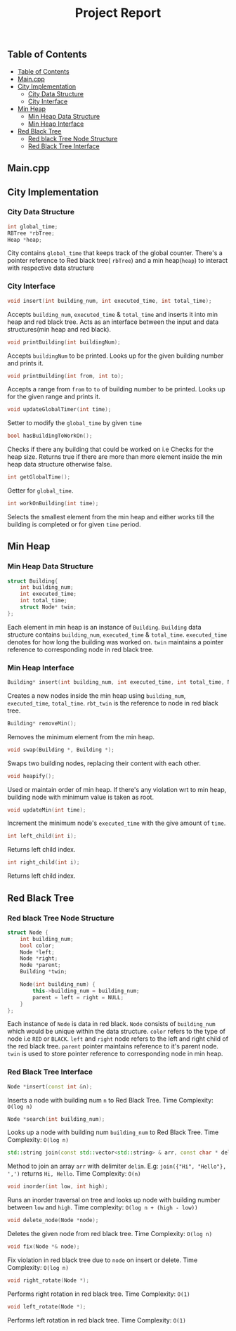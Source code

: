<h1 align="center"> Project Report </h1> <br>


## Table of Contents

- [Table of Contents](#table-of-contents)
- [Main.cpp](#maincpp)
- [City Implementation](#city-implementation)
  - [City Data Structure](#city-data-structure)
  - [City Interface](#city-interface)
- [Min Heap](#min-heap)
  - [Min Heap Data Structure](#min-heap-data-structure)
  - [Min Heap Interface](#min-heap-interface)
- [Red Black Tree](#red-black-tree)
  - [Red black Tree Node Structure](#red-black-tree-node-structure)
  - [Red Black Tree Interface](#red-black-tree-interface)

## Main.cpp

## City Implementation

### City Data Structure

```cpp
int global_time;
RBTree *rbTree;
Heap *heap;
```

City contains `global_time` that keeps track of the global counter. There's a pointer reference to Red black tree( `rbTree`) and a min heap(`heap`) to interact with respective data structure

### City Interface

```cpp
void insert(int building_num, int executed_time, int total_time);

```

Accepts `building_num`, `executed_time` & `total_time` and inserts it into min heap and red black tree. Acts as an interface between the input and data structures(min heap and red black).

```cpp
void printBuilding(int buildingNum);
```

Accepts `buildingNum` to be printed. Looks up for the given building number and prints it.

```cpp
void printBuilding(int from, int to);
```

Accepts a range from `from` to `to` of building number to be printed. Looks up for the given range and prints it.

```cpp
void updateGlobalTimer(int time);
```

Setter to modify the `global_time` by given `time`

```cpp
bool hasBuildingToWorkOn();
```

Checks if there any building that could be worked on i.e Checks for the heap size. Returns true if there are more than more element inside the min heap data structure otherwise false.

```cpp
int getGlobalTime();
```

Getter for `global_time`.

```cpp
int workOnBuilding(int time);
```

Selects the smallest element from the min heap and either works till the building is completed or for given `time` period.

## Min Heap

### Min Heap Data Structure

```cpp
struct Building{
    int building_num;
    int executed_time;
    int total_time;
    struct Node* twin;
};
```

Each element in min heap is an instance of `Building`. `Building` data structure contains `building_num`, `executed_time` & `total_time`. `executed_time` denotes for how long the building was worked on. `twin` maintains a pointer reference to corresponding node in red black tree.

### Min Heap Interface

```cpp
Building* insert(int building_num, int executed_time, int total_time, Node* rbt_twin);
```

Creates a new nodes inside the min heap using `building_num`, `executed_time`, `total_time`. `rbt_twin` is the reference to node in red black tree.

```cpp
Building* removeMin();
```

Removes the minimum element from the min heap.

```cpp
void swap(Building *, Building *);
```

Swaps two building nodes, replacing their content with each other.

```cpp
void heapify();
```

Used or maintain order of min heap. If there's any violation wrt to min heap, building node with minimum value is taken as root.

```cpp
void updateMin(int time);
```

Increment the minimum node's `executed_time` with the give amount of `time`.

```cpp
int left_child(int i);
```

Returns left child index.

```cpp
int right_child(int i);
```

Returns left child index.

## Red Black Tree

### Red black Tree Node Structure

```cpp
struct Node {
    int building_num;
    bool color;
    Node *left;
    Node *right;
    Node *parent;
    Building *twin;

    Node(int building_num) {
        this->building_num = building_num;
        parent = left = right = NULL;
    }
};
```

Each instance of `Node` is data in red black. `Node` consists of `building_num` which would be unique within the data structure. `color` refers to the type of node i.e `RED` or `BLACK`. `left` and `right` node refers to the left and right child of the red black tree. `parent` pointer maintains reference to it's parent node. `twin` is used to store pointer reference to corresponding node in min heap.

### Red Black Tree Interface

```cpp
Node *insert(const int &n);
```

Inserts a node with building num `n` to Red Black Tree. Time Complexity: `O(log n)`

```cpp
Node *search(int building_num);
```

Looks up a node with building num `building_num` to Red Black Tree. Time Complexity: `O(log n)`

```cpp
std::string join(const std::vector<std::string> & arr, const char * delim);
```

Method to join an array `arr` with delimiter `delim`. E.g: `join({"Hi", "Hello"}, ',')` returns `Hi, Hello`. Time Complexity: `O(n)`

```cpp
void inorder(int low, int high);
```

Runs an inorder traversal on tree and looks up node with building number between `low` and `high`. Time complexity: `O(log n + (high - low))`

```cpp
void delete_node(Node *node);
```

Deletes the given node from red black tree. Time Complexity: `O(log n)`

```cpp
void fix(Node *& node);
```

Fix violation in red black tree due to `node` on insert or delete. Time Complexity: `O(log n)`

```cpp
void right_rotate(Node *);
```

Performs right rotation in red black tree. Time Complexity: `O(1)`

```cpp
void left_rotate(Node *);
```

Performs left rotation in red black tree. Time Complexity: `O(1)`